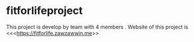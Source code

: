 # fitforlifeproject
This project is develop by team with 4 members .
Website of this project is <<<<https://fitforlife.zawzawwin.me>>>
